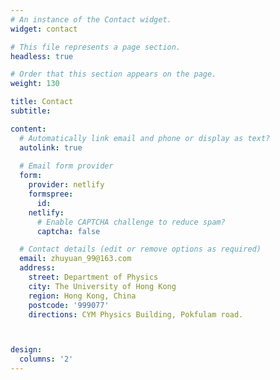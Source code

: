 ```yaml
---
# An instance of the Contact widget.
widget: contact

# This file represents a page section.
headless: true

# Order that this section appears on the page.
weight: 130

title: Contact
subtitle:

content:
  # Automatically link email and phone or display as text?
  autolink: true
  
  # Email form provider
  form:
    provider: netlify
    formspree:
      id:
    netlify:
      # Enable CAPTCHA challenge to reduce spam?
      captcha: false

  # Contact details (edit or remove options as required)
  email: zhuyuan_99@163.com
  address:
    street: Department of Physics
    city: The University of Hong Kong
    region: Hong Kong, China
    postcode: '999077'
    directions: CYM Physics Building, Pokfulam road.



design:
  columns: '2'
---
```

